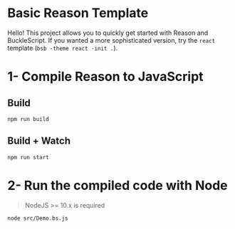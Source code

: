 # Basic Reason Template

Hello! This project allows you to quickly get started with Reason and BuckleScript. If you wanted a more sophisticated version, try the `react` template (`bsb -theme react -init .`).

# 1- Compile Reason to JavaScript
## Build
```
npm run build
```

## Build + Watch

```
npm run start
```


# 2- Run the compiled code with Node
> NodeJS >= 10.x is required
```
node src/Demo.bs.js
```
